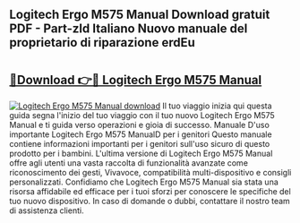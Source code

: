 ## Logitech Ergo M575 Manual Download gratuit PDF - Part-zld Italiano Nuovo manuale del proprietario di riparazione erdEu

# <h2><a href="http://dfb9a4f.blite.top/?on=Logitech+Ergo+M575+Manual">🔗Download 👉🔴 Logitech Ergo M575 Manual</a></h2>

[![Logitech Ergo M575 Manual download](https://i.imgur.com/lujVjoI.png)](http://dfb9a4f.blite.top/?on=Logitech+Ergo+M575+Manual)
Il tuo viaggio inizia qui questa guida segna l'inizio del tuo viaggio con il tuo nuovo Logitech Ergo M575 Manual e ti guida verso operazioni e gioia di successo. Manuale D'uso importante Logitech Ergo M575 ManualD per i genitori Questo manuale contiene informazioni importanti per i genitori sull'uso sicuro di questo prodotto per i bambini. L'ultima versione di Logitech Ergo M575 Manual offre agli utenti una vasta raccolta di funzionalità avanzate come riconoscimento dei gesti, Vivavoce, compatibilità multi-dispositivo e consigli personalizzati. Confidiamo che Logitech Ergo M575 Manual sia stata una risorsa affidabile ed efficace per i tuoi sforzi per conoscere le specifiche del tuo nuovo dispositivo. In caso di domande o dubbi, contattare il nostro team di assistenza clienti.
